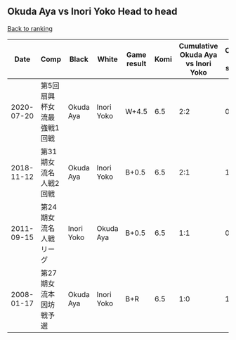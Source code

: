 ## Okuda Aya vs Inori Yoko Head to head

[Back to ranking](../../index.md)




| **Date** | **Comp** | **Black** | **White** | **Game result** | **Komi** | **Cumulative Okuda Aya vs Inori Yoko** | **Okuda Aya streak** | **Inori Yoko streak** | 
| --- | --- | --- | --- | --- | --- | --- | --- | --- |
| 2020-07-20 | 第5回扇興杯女流最強戦1回戦 | Okuda Aya | Inori Yoko | W+4.5 | 6.5 | 2:2 | 0 | 1 | 
| 2018-11-12 | 第31期女流名人戦2回戦 | Okuda Aya | Inori Yoko | B+0.5 | 6.5 | 2:1 | 1 | 0 | 
| 2011-09-15 | 第24期女流名人戦リーグ | Inori Yoko | Okuda Aya | B+0.5 | 6.5 | 1:1 | 0 | 1 | 
| 2008-01-17 | 第27期女流本因坊戦予選 | Okuda Aya | Inori Yoko | B+R | 6.5 | 1:0 | 1 | 0 |




